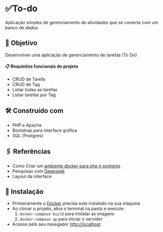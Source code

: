 
# ✅To-do
Aplicação simples de gerenciamento de atividades que se conecta com um banco de dados

## 🎯 Objetivo
Desenvolver uma aplicação de gerenciamento de tarefas (To Do)
#### 📋 Requisitos funcionais do projeto
- CRUD de Tarefa
- CRUD de Tag
- Listar todas as tarefas
- Listar tarefas por Tag

## 🛠️ Construído com
- PHP e Apache
- Bootstrap para interface gráfica
- SQL (Postgres)

## 🖇️ Referências
- Como Criar um [ambiente docker para php e postgres](https://dev.to/brayanmonteiroo/como-criar-um-ambiente-docker-com-php-apache-postgresql-e-pgadmin-39ep)
- Pesquisas com [Deepseek](https://chat.deepseek.com/)
- Layout da interface []()

## 🔧 Instalação
- Primeiramente o [Docker](https://www.docker.com/) precisa está instalado na sua máquina
- Ao clonar o projeto, abra o terminal na pasta e execute:
  1. ``` docker-compose build ``` para instalar as imagens 
  2. ``` docker-compose up ``` para iniciar o servidor
- Acesse pelo seu navegador [http://localhost]()
